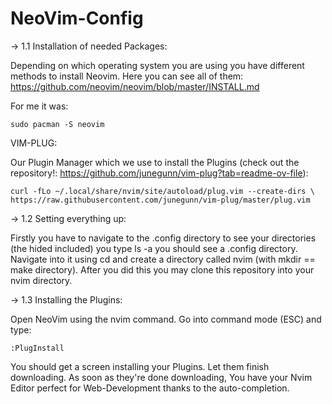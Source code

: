 # NeoVim-Config

-> 1.1 Installation of needed Packages:

  Depending on which operating system you are using you have different methods to install Neovim.
  Here you can see all of them: https://github.com/neovim/neovim/blob/master/INSTALL.md

  For me it was:

    sudo pacman -S neovim

  VIM-PLUG:

  Our Plugin Manager which we use to install the Plugins 
  (check out the repository!: https://github.com/junegunn/vim-plug?tab=readme-ov-file):

    curl -fLo ~/.local/share/nvim/site/autoload/plug.vim --create-dirs \
    https://raw.githubusercontent.com/junegunn/vim-plug/master/plug.vim


-> 1.2 Setting everything up:

  Firstly you have to navigate to the .config directory to see your directories (the hided included) you type 
  ls -a you should see a .config directory. Navigate into it using cd and create a directory called nvim (with mkdir == make directory).
  After you did this you may clone this repository into your nvim directory.

-> 1.3 Installing the Plugins:

  Open NeoVim using the nvim command. Go into command mode (ESC) and type:

    :PlugInstall

  You should get a screen installing your Plugins. Let them finish downloading. As soon as they're done downloading,
  You have your Nvim Editor perfect for Web-Development thanks to the auto-completion.
